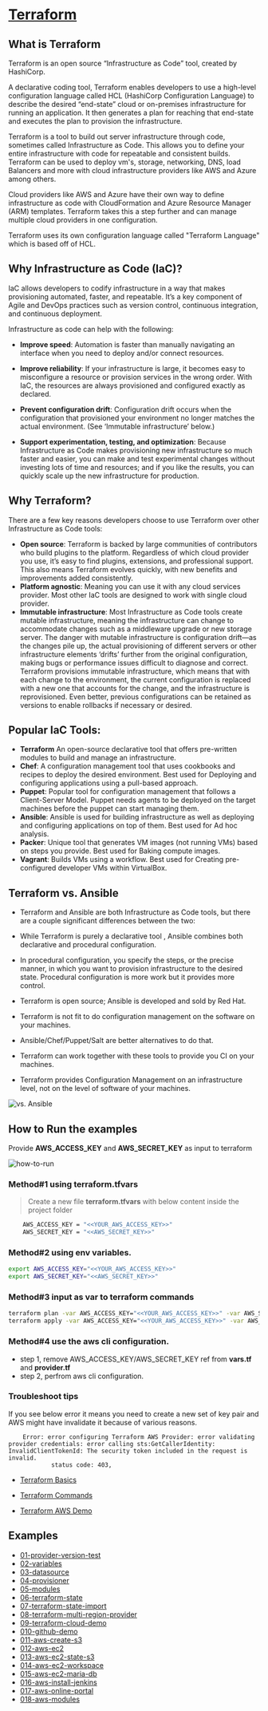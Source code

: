 # [Terraform](https://www.terraform.io/intro/index.html)


## What is Terraform

Terraform is an open source “Infrastructure as Code” tool, created by HashiCorp.

A declarative coding tool, Terraform enables developers to use a high-level configuration language called HCL (HashiCorp Configuration Language) to describe the desired “end-state” cloud or on-premises infrastructure for running an application. It then generates a plan for reaching that end-state and executes the plan to provision the infrastructure.

Terraform is a tool to build out server infrastructure through code, sometimes called Infrastructure as Code. This allows you to define your entire infrastructure with code for repeatable and consistent builds. Terraform can be used to deploy vm's, storage, networking, DNS, load Balancers and more with cloud infrastructure providers like AWS and Azure among others.

Cloud providers like AWS and Azure have their own way to define infrastructure as code with CloudFormation and Azure Resource Manager (ARM) templates. Terraform takes this a step further and can manage multiple cloud providers in one configuration.

Terraform uses its own configuration language called "Terraform Language" which is based off of HCL.

## Why Infrastructure as Code (IaC)?
IaC allows developers to codify infrastructure in a way that makes provisioning automated, faster, and repeatable. It’s a key component of Agile and DevOps practices such as version control, continuous integration, and continuous deployment.

Infrastructure as code can help with the following:

- **Improve speed**: Automation is faster than manually navigating an interface when you need to deploy and/or connect resources.

- **Improve reliability**: If your infrastructure is large, it becomes easy to misconfigure a resource or provision services in the wrong order. With IaC, the resources are always provisioned and configured exactly as declared.

- **Prevent configuration drift**: Configuration drift occurs when the configuration that provisioned your environment no longer matches the actual environment. (See ‘Immutable infrastructure’ below.)

- **Support experimentation, testing, and optimization**: Because Infrastructure as Code makes provisioning new infrastructure so much faster and easier, you can make and test experimental changes without investing lots of time and resources; and if you like the results, you can quickly scale up the new infrastructure for production.


## Why Terraform?
There are a few key reasons developers choose to use Terraform over other Infrastructure as Code tools:

- **Open source**: Terraform is backed by large communities of contributors who build plugins to the platform. Regardless of which cloud provider you use, it’s easy to find plugins, extensions, and professional support. This also means Terraform evolves quickly, with new benefits and improvements added consistently.
- **Platform agnostic**: Meaning you can use it with any cloud services provider. Most other IaC tools are designed to work with single cloud provider.
- **Immutable infrastructure**: Most Infrastructure as Code tools create mutable infrastructure, meaning the infrastructure can change to accommodate changes such as a middleware upgrade or new storage server. The danger with mutable infrastructure is configuration drift—as the changes pile up, the actual provisioning of different servers or other infrastructure elements ‘drifts’ further from the original configuration, making bugs or performance issues difficult to diagnose and correct. Terraform provisions immutable infrastructure, which means that with each change to the environment, the current configuration is replaced with a new one that accounts for the change, and the infrastructure is reprovisioned. Even better, previous configurations can be retained as versions to enable rollbacks if necessary or desired.


## Popular IaC Tools:

- **Terraform** An open-source declarative tool that offers pre-written modules to build and manage an infrastructure.
- **Chef**: A configuration management tool that uses cookbooks and recipes to deploy the desired environment. Best used for Deploying and configuring applications using a pull-based approach.
- **Puppet**: Popular tool for configuration management that follows a Client-Server Model. Puppet needs agents to be deployed on the target machines before the puppet can start managing them.
- **Ansible**: Ansible is used for building infrastructure as well as deploying and configuring applications on top of them. Best used for Ad hoc analysis.
- **Packer**: Unique tool that generates VM images (not running VMs) based on steps you provide. Best used for Baking compute images.
- **Vagrant**: Builds VMs using a workflow. Best used for Creating pre-configured developer VMs within VirtualBox.

## Terraform vs. Ansible

- Terraform and Ansible are both Infrastructure as Code tools, but there are a couple significant differences between the two:

- While Terraform is purely a declarative tool , Ansible combines both declarative and procedural configuration. 
- In procedural configuration, you specify the steps, or the precise manner, in which you want to provision infrastructure to the desired   state. Procedural configuration is more work but it provides more control.
- Terraform is open source; Ansible is developed and sold by Red Hat.
- Terraform is not fit to do configuration management on the software on your machines. 
- Ansible/Chef/Puppet/Salt are better alternatives to do that. 
- Terraform can work together with these tools to provide you CI on your machines. 
- Terraform provides Configuration Management on an infrastructure level, not on the level of software of your machines.

![vs. Ansible](images/terraform-life-cycle.JPG)


## How to Run the examples

Provide **AWS_ACCESS_KEY** and **AWS_SECRET_KEY** as input to terraform

![how-to-run](images/how-to-run.JPG)

### Method#1 using terraform.tfvars
> Create a new file **terraform.tfvars** with below content inside the project folder

```sh
    AWS_ACCESS_KEY = "<<YOUR_AWS_ACCESS_KEY>>"
    AWS_SECRET_KEY = "<<AWS_SECRET_KEY>>" 
```

### Method#2 using env variables.

```sh
export AWS_ACCESS_KEY="<<YOUR_AWS_ACCESS_KEY>>"
export AWS_SECRET_KEY="<<AWS_SECRET_KEY>>"
```

### Method#3 input as var to terraform commands

```sh
terraform plan -var AWS_ACCESS_KEY="<<YOUR_AWS_ACCESS_KEY>>" -var AWS_SECRET_KEY="<<AWS_SECRET_KEY>>"
terraform apply -var AWS_ACCESS_KEY="<<YOUR_AWS_ACCESS_KEY>>" -var AWS_SECRET_KEY="<<AWS_SECRET_KEY>>"
```

### Method#4 use the aws cli configuration. 

- step 1, remove AWS_ACCESS_KEY/AWS_SECRET_KEY ref from **vars.tf** and **provider.tf**
- step 2, perfrom aws cli configuration.


### Troubleshoot tips
If you see below error it means you need to create a new set of key pair and AWS might have invalidate it because of various reasons.

```
    Error: error configuring Terraform AWS Provider: error validating provider credentials: error calling sts:GetCallerIdentity: InvalidClientTokenId: The security token included in the request is invalid.
            status code: 403,
```

-  [Terraform Basics](./terrform-basics.md)

-  [Terraform Commands](./terraform-commands.md)

-  [Terraform AWS Demo](./aws-terraform-example.md)

## Examples 

- [01-provider-version-test](./01-provider-version-test/README.md)
- [02-variables](./02-variables/README.md)
- [03-datasource](./03-datasource/README.md)
- [04-provisioner](./04-provisioner/README.md)
- [05-modules](./05-modules/README.md)
- [06-terraform-state](./06-terraform-state/README.md)
- [07-terraform-state-import](./07-terraform-state-import/README.md)
- [08-terraform-multi-region-provider](./08-terraform-multi-region-provider/README.md)
- [09-terraform-cloud-demo](./09-terraform-cloud-demo/README.md)
- [010-github-demo](./010-github-demo/README.md)
- [011-aws-create-s3](./011-aws-create-s3/README.md)
- [012-aws-ec2](./012-aws-ec2/README.md)
- [013-aws-ec2-state-s3](./013-aws-ec2-state-s3/README.md)
- [014-aws-ec2-workspace](./014-aws-ec2-workspace/README.md)
- [015-aws-ec2-maria-db](./015-aws-ec2-maria-db/README.md)
- [016-aws-install-jenkins](./016-aws-install-jenkins/README.md)
- [017-aws-online-portal](./017-aws-online-portal/README.md)
- [018-aws-modules](./018-aws-modules/README.md)

